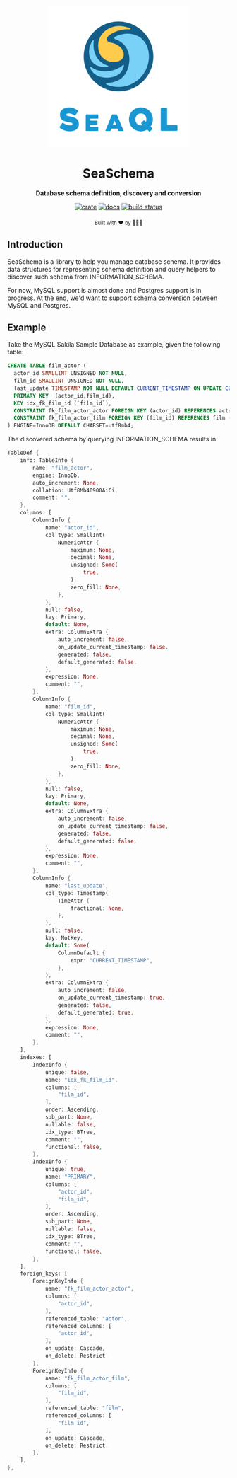 <div align="center">

  <img src="docs/SeaQL logo dual.png" width="320"/>

  <h1>SeaSchema</h1>

  <p>
    <strong>Database schema definition, discovery and conversion</strong>
  </p>

  [![crate](https://img.shields.io/crates/v/sea-schema.svg)](https://crates.io/crates/sea-schema)
  [![docs](https://docs.rs/sea-schema/badge.svg)](https://docs.rs/sea-schema)
  [![build status](https://github.com/SeaQL/sea-schema/actions/workflows/rust.yml/badge.svg)](https://github.com/SeaQL/sea-schema/actions/workflows/rust.yml)

  <sub>Built with ❤️ by 🌊🦀🐚</sub>

</div>

## Introduction

SeaSchema is a library to help you manage database schema. It provides data structures for 
representing schema definition and query helpers to discover such schema from INFORMATION_SCHEMA.

For now, MySQL support is almost done and Postgres support is in progress. At the end, we'd want to 
support schema conversion between MySQL and Postgres.

## Example

Take the MySQL Sakila Sample Database as example, given the following table:

```SQL
CREATE TABLE film_actor (
  actor_id SMALLINT UNSIGNED NOT NULL,
  film_id SMALLINT UNSIGNED NOT NULL,
  last_update TIMESTAMP NOT NULL DEFAULT CURRENT_TIMESTAMP ON UPDATE CURRENT_TIMESTAMP,
  PRIMARY KEY  (actor_id,film_id),
  KEY idx_fk_film_id (`film_id`),
  CONSTRAINT fk_film_actor_actor FOREIGN KEY (actor_id) REFERENCES actor (actor_id) ON DELETE RESTRICT ON UPDATE CASCADE,
  CONSTRAINT fk_film_actor_film FOREIGN KEY (film_id) REFERENCES film (film_id) ON DELETE RESTRICT ON UPDATE CASCADE
) ENGINE=InnoDB DEFAULT CHARSET=utf8mb4;

```

The discovered schema by querying INFORMATION_SCHEMA results in:

```rust
TableDef {
    info: TableInfo {
        name: "film_actor",
        engine: InnoDb,
        auto_increment: None,
        collation: Utf8Mb40900AiCi,
        comment: "",
    },
    columns: [
        ColumnInfo {
            name: "actor_id",
            col_type: SmallInt(
                NumericAttr {
                    maximum: None,
                    decimal: None,
                    unsigned: Some(
                        true,
                    ),
                    zero_fill: None,
                },
            ),
            null: false,
            key: Primary,
            default: None,
            extra: ColumnExtra {
                auto_increment: false,
                on_update_current_timestamp: false,
                generated: false,
                default_generated: false,
            },
            expression: None,
            comment: "",
        },
        ColumnInfo {
            name: "film_id",
            col_type: SmallInt(
                NumericAttr {
                    maximum: None,
                    decimal: None,
                    unsigned: Some(
                        true,
                    ),
                    zero_fill: None,
                },
            ),
            null: false,
            key: Primary,
            default: None,
            extra: ColumnExtra {
                auto_increment: false,
                on_update_current_timestamp: false,
                generated: false,
                default_generated: false,
            },
            expression: None,
            comment: "",
        },
        ColumnInfo {
            name: "last_update",
            col_type: Timestamp(
                TimeAttr {
                    fractional: None,
                },
            ),
            null: false,
            key: NotKey,
            default: Some(
                ColumnDefault {
                    expr: "CURRENT_TIMESTAMP",
                },
            ),
            extra: ColumnExtra {
                auto_increment: false,
                on_update_current_timestamp: true,
                generated: false,
                default_generated: true,
            },
            expression: None,
            comment: "",
        },
    ],
    indexes: [
        IndexInfo {
            unique: false,
            name: "idx_fk_film_id",
            columns: [
                "film_id",
            ],
            order: Ascending,
            sub_part: None,
            nullable: false,
            idx_type: BTree,
            comment: "",
            functional: false,
        },
        IndexInfo {
            unique: true,
            name: "PRIMARY",
            columns: [
                "actor_id",
                "film_id",
            ],
            order: Ascending,
            sub_part: None,
            nullable: false,
            idx_type: BTree,
            comment: "",
            functional: false,
        },
    ],
    foreign_keys: [
        ForeignKeyInfo {
            name: "fk_film_actor_actor",
            columns: [
                "actor_id",
            ],
            referenced_table: "actor",
            referenced_columns: [
                "actor_id",
            ],
            on_update: Cascade,
            on_delete: Restrict,
        },
        ForeignKeyInfo {
            name: "fk_film_actor_film",
            columns: [
                "film_id",
            ],
            referenced_table: "film",
            referenced_columns: [
                "film_id",
            ],
            on_update: Cascade,
            on_delete: Restrict,
        },
    ],
},
```
